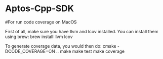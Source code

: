 # Aptos-Cpp-SDK

#For run code coverage on MacOS

First of all, make sure you have llvm and lcov installed. You can install them using brew:
brew install llvm lcov

To generate coverage data, you would then do:
cmake -DCODE_COVERAGE=ON ..
make
make test
make coverage